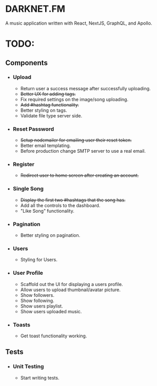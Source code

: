 # DARKNET.FM

A music application written with React, NextJS, GraphQL, and Apollo.


# TODO:

## Components

- ### Upload
	- Return user a success message after successfully uploading.
	- ~~Better UX for adding tags.~~
	- Fix required settings on the image/song uploading.
	- ~~Add #hashtag functionality.~~
	- Better styling on tags.
  - Validate file type server side.
- ### Reset Password
	- ~~Setup nodemailer for emailing user their reset token.~~
	- Better email templating.
	- Before production change SMTP server to use a real email.
- ### Register
	- ~~Redirect user to home screen after creating an account.~~
- ### Single Song
  - ~~Display the first two #hashtags that the song has.~~
  - Add all the controls to the dashboard.
  - "Like Song" functionality.
- ### Pagination
	- Better styling on pagination.
- ### Users
	- Styling for Users.
- ### User Profile
	- Scaffold out the UI for displaying a users profile.
	- Allow users to upload thumbnail/avatar picture.
	- Show followers.
	- Show following.
	- Show users playlist.
	- Show users uploaded music.
- ### Toasts
	- Get toast functionality working.

## Tests

- ### Unit Testing
	- Start writing tests.
